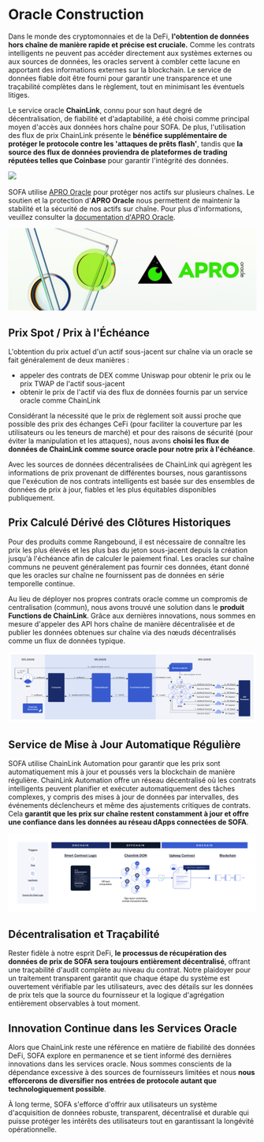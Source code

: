 # Oracle Construction

Dans le monde des cryptomonnaies et de la DeFi, **l'obtention de données hors chaîne de manière rapide et précise est cruciale.** Comme les contrats intelligents ne peuvent pas accéder directement aux systèmes externes ou aux sources de données, les oracles servent à combler cette lacune en apportant des informations externes sur la blockchain. Le service de données fiable doit être fourni pour garantir une transparence et une traçabilité complètes dans le règlement, tout en minimisant les éventuels litiges.

Le service oracle **ChainLink**, connu pour son haut degré de décentralisation, de fiabilité et d'adaptabilité, a été choisi comme principal moyen d'accès aux données hors chaîne pour SOFA. De plus, l'utilisation des flux de prix ChainLink présente le **bénéfice supplémentaire de protéger le protocole contre les 'attaques de prêts flash'**, tandis que **la source des flux de données proviendra de plateformes de trading réputées telles que Coinbase** pour garantir l'intégrité des données.

![](../../static/chainlink.png)

SOFA utilise [APRO Oracle](https://www.apro.com) pour protéger nos actifs sur plusieurs chaînes. Le soutien et la protection d'**APRO Oracle** nous permettent de maintenir la stabilité et la sécurité de nos actifs sur chaîne. Pour plus d'informations, veuillez consulter la [documentation d'APRO Oracle](https://docs.apro.com/en).

![](../../static/apro.jpg)

## Prix Spot / Prix à l'Échéance

L'obtention du prix actuel d'un actif sous-jacent sur chaîne via un oracle se fait généralement de deux manières :

- appeler des contrats de DEX comme Uniswap pour obtenir le prix ou le prix TWAP de l'actif sous-jacent
- obtenir le prix de l'actif via des flux de données fournis par un service oracle comme ChainLink

Considérant la nécessité que le prix de règlement soit aussi proche que possible des prix des échanges CeFi (pour faciliter la couverture par les utilisateurs ou les teneurs de marché) et pour des raisons de sécurité (pour éviter la manipulation et les attaques), nous avons **choisi les flux de données de ChainLink comme source oracle pour notre prix à l'échéance**.

Avec les sources de données décentralisées de ChainLink qui agrègent les informations de prix provenant de différentes bourses, nous garantissons que l'exécution de nos contrats intelligents est basée sur des ensembles de données de prix à jour, fiables et les plus équitables disponibles publiquement.

## Prix Calculé Dérivé des Clôtures Historiques

Pour des produits comme Rangebound, il est nécessaire de connaître les prix les plus élevés et les plus bas du jeton sous-jacent depuis la création jusqu'à l'échéance afin de calculer le paiement final. Les oracles sur chaîne communs ne peuvent généralement pas fournir ces données, étant donné que les oracles sur chaîne ne fournissent pas de données en série temporelle continue.

Au lieu de déployer nos propres contrats oracle comme un compromis de centralisation (commun), nous avons trouvé une solution dans le **produit Functions de ChainLink**. Grâce aux dernières innovations, nous sommes en mesure d'appeler des API hors chaîne de manière décentralisée et de publier les données obtenues sur chaîne via des nœuds décentralisés comme un flux de données typique.

![](../../static/KxYlbnS0IoEtX6xAxV1uB0WKsLg.png)

## Service de Mise à Jour Automatique Régulière

SOFA utilise ChainLink Automation pour garantir que les prix sont automatiquement mis à jour et poussés vers la blockchain de manière régulière. ChainLink Automation offre un réseau décentralisé où les contrats intelligents peuvent planifier et exécuter automatiquement des tâches complexes, y compris des mises à jour de données par intervalles, des événements déclencheurs et même des ajustements critiques de contrats. Cela **garantit que les prix sur chaîne restent constamment à jour et offre une confiance dans les données au réseau dApps connectées de SOFA**.

![](../../static/FESNbrjpEobC0DxtBz5u6Og0sgf.png)

## Décentralisation et Traçabilité

Rester fidèle à notre esprit DeFi, **le processus de récupération des données de prix de SOFA sera toujours entièrement décentralisé**, offrant une traçabilité d'audit complète au niveau du contrat. Notre plaidoyer pour un traitement transparent garantit que chaque étape du système est ouvertement vérifiable par les utilisateurs, avec des détails sur les données de prix tels que la source du fournisseur et la logique d'agrégation entièrement observables à tout moment.

## Innovation Continue dans les Services Oracle

Alors que ChainLink reste une référence en matière de fiabilité des données DeFi, SOFA explore en permanence et se tient informé des dernières innovations dans les services oracle. Nous sommes conscients de la dépendance excessive à des sources de fournisseurs limitées et nous **nous efforcerons de diversifier nos entrées de protocole autant que technologiquement possible**.

À long terme, SOFA s'efforce d'offrir aux utilisateurs un système d'acquisition de données robuste, transparent, décentralisé et durable qui puisse protéger les intérêts des utilisateurs tout en garantissant la longévité opérationnelle.